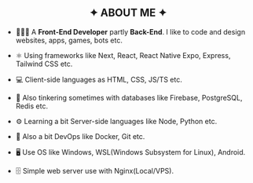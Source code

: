 
<h2 align="center">✦ ABOUT ME ✦</h2>

- 👨🏻‍💻 A **Front-End Developer** partly **Back-End**. I like to code and design websites, apps, games, bots etc.
  
- ⚛️ Using frameworks like Next, React, React Native Expo, Express, Tailwind CSS etc.
  
- 💻 Client-side languages as HTML, CSS, JS/TS etc.

- 💾 Also tinkering sometimes with databases like Firebase, PostgreSQL, Redis etc.
  
- ⚙️ Learning a bit Server-side languages like Node, Python etc.

- 🔁 Also a bit DevOps like Docker, Git etc.
  
- 🖥️ Use OS like Windows, WSL(Windows Subsystem for Linux), Android.

- 🗄️ Simple web server use with Nginx(Local/VPS).
